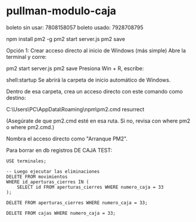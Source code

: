 # pullman-modulo-caja

boleto sin usar: 7808158057
boleto usado: 7928708795


npm install pm2 -g
pm2 start server.js
pm2 save


Opción 1: Crear acceso directo al inicio de Windows (más simple)
Abre la terminal y corre:


pm2 start server.js
pm2 save
Presiona Win + R, escribe:

shell:startup
Se abrirá la carpeta de inicio automático de Windows.

Dentro de esa carpeta, crea un acceso directo con este comando como destino:

C:\Users\PC\AppData\Roaming\npm\pm2.cmd resurrect

(Asegúrate de que pm2.cmd esté en esa ruta. Si no, revisa con where pm2 o where pm2.cmd.)

Nombra el acceso directo como "Arranque PM2".



Para borrar en db registros DE CAJA TEST:

    USE terminales;

    -- Luego ejecutar las eliminaciones
    DELETE FROM movimientos 
    WHERE id_aperturas_cierres IN (
        SELECT id FROM aperturas_cierres WHERE numero_caja = 33
    );

    DELETE FROM aperturas_cierres WHERE numero_caja = 33;

    DELETE FROM cajas WHERE numero_caja = 33;